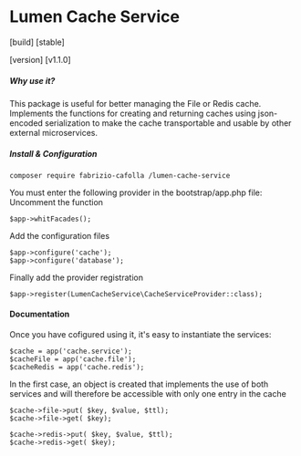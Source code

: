 # Lumen Cache Service
[build] [stable]

[version] [v1.1.0]

##### Why use it?
This package is useful for better managing the File or Redis cache. Implements the functions for creating and returning caches using json-encoded serialization to make the cache transportable and usable by other external microservices.


##### Install & Configuration
    
    composer require fabrizio-cafolla /lumen-cache-service

You must enter the following provider in the bootstrap/app.php file:
Uncomment the function 
    
    $app->whitFacades();
   
Add the configuration files
    
    $app->configure('cache');
    $app->configure('database');
    
Finally add the provider registration 
    
    $app->register(LumenCacheService\CacheServiceProvider::class);

#### Documentation
Once you have cofigured using it, it's easy to instantiate the services:

    $cache = app('cache.service');
    $cacheFile = app('cache.file');
    $cacheRedis = app('cache.redis');
 
In the first case, an object is created that implements the use of both services and will therefore be accessible with only one entry in the cache
    
    $cache->file->put( $key, $value, $ttl);
    $cache->file->get( $key);
    
    $cache->redis->put( $key, $value, $ttl);
    $cache->redis->get( $key);
